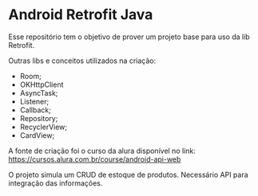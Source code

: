 # Android Retrofit Java
Esse repositório tem o objetivo de prover um projeto base para uso da lib Retrofit.

Outras libs e conceitos utilizados na criação:
- Room;
- OKHttpClient
- AsyncTask;
- Listener;
- Callback;
- Repository;
- RecyclerView;
- CardView;

A fonte de criação foi o curso da alura disponível no link: 
https://cursos.alura.com.br/course/android-api-web

O projeto simula um CRUD de estoque de produtos. Necessário API para integração das informações. 
